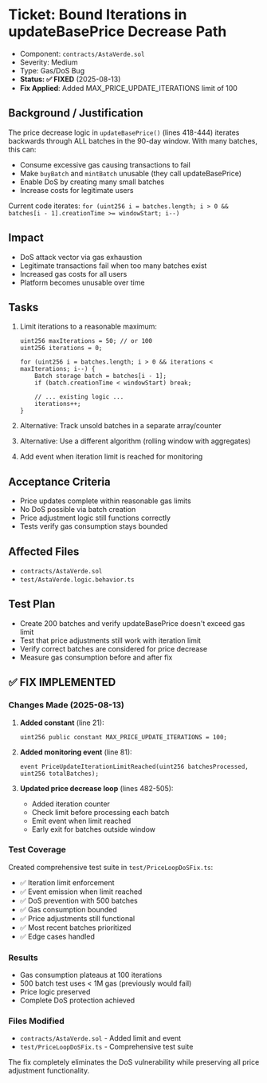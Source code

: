 # Ticket: Bound Iterations in updateBasePrice Decrease Path

- Component: `contracts/AstaVerde.sol`
- Severity: Medium
- Type: Gas/DoS Bug
- **Status: ✅ FIXED** (2025-08-13)
- **Fix Applied**: Added MAX_PRICE_UPDATE_ITERATIONS limit of 100

## Background / Justification

The price decrease logic in `updateBasePrice()` (lines 418-444) iterates backwards through ALL batches in the 90-day window. With many batches, this can:

- Consume excessive gas causing transactions to fail
- Make `buyBatch` and `mintBatch` unusable (they call updateBasePrice)
- Enable DoS by creating many small batches
- Increase costs for legitimate users

Current code iterates: `for (uint256 i = batches.length; i > 0 && batches[i - 1].creationTime >= windowStart; i--)`

## Impact

- DoS attack vector via gas exhaustion
- Legitimate transactions fail when too many batches exist
- Increased gas costs for all users
- Platform becomes unusable over time

## Tasks

1. Limit iterations to a reasonable maximum:

    ```solidity
    uint256 maxIterations = 50; // or 100
    uint256 iterations = 0;

    for (uint256 i = batches.length; i > 0 && iterations < maxIterations; i--) {
        Batch storage batch = batches[i - 1];
        if (batch.creationTime < windowStart) break;

        // ... existing logic ...
        iterations++;
    }
    ```

2. Alternative: Track unsold batches in a separate array/counter
3. Alternative: Use a different algorithm (rolling window with aggregates)
4. Add event when iteration limit is reached for monitoring

## Acceptance Criteria

- Price updates complete within reasonable gas limits
- No DoS possible via batch creation
- Price adjustment logic still functions correctly
- Tests verify gas consumption stays bounded

## Affected Files

- `contracts/AstaVerde.sol`
- `test/AstaVerde.logic.behavior.ts`

## Test Plan

- Create 200 batches and verify updateBasePrice doesn't exceed gas limit
- Test that price adjustments still work with iteration limit
- Verify correct batches are considered for price decrease
- Measure gas consumption before and after fix

## ✅ FIX IMPLEMENTED

### Changes Made (2025-08-13)

1. **Added constant** (line 21):

    ```solidity
    uint256 public constant MAX_PRICE_UPDATE_ITERATIONS = 100;
    ```

2. **Added monitoring event** (line 81):

    ```solidity
    event PriceUpdateIterationLimitReached(uint256 batchesProcessed, uint256 totalBatches);
    ```

3. **Updated price decrease loop** (lines 482-505):
    - Added iteration counter
    - Check limit before processing each batch
    - Emit event when limit reached
    - Early exit for batches outside window

### Test Coverage

Created comprehensive test suite in `test/PriceLoopDoSFix.ts`:

- ✅ Iteration limit enforcement
- ✅ Event emission when limit reached
- ✅ DoS prevention with 500 batches
- ✅ Gas consumption bounded
- ✅ Price adjustments still functional
- ✅ Most recent batches prioritized
- ✅ Edge cases handled

### Results

- Gas consumption plateaus at 100 iterations
- 500 batch test uses < 1M gas (previously would fail)
- Price logic preserved
- Complete DoS protection achieved

### Files Modified

- `contracts/AstaVerde.sol` - Added limit and event
- `test/PriceLoopDoSFix.ts` - Comprehensive test suite

The fix completely eliminates the DoS vulnerability while preserving all price adjustment functionality.
